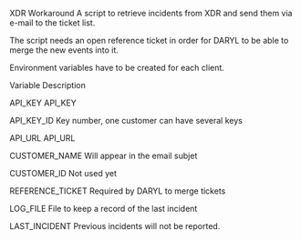 XDR Workaround
A script to retrieve incidents from XDR and send them via e-mail to the ticket list.


The script needs an open reference ticket in order for DARYL to be able to merge the new events into it.


Environment variables have to be created for each client.





Variable
Description




API_KEY
API_KEY


API_KEY_ID
Key number, one customer can have several keys


API_URL
API_URL


CUSTOMER_NAME
Will appear in the email subjet


CUSTOMER_ID
Not used yet


REFERENCE_TICKET
Required by DARYL to merge tickets


LOG_FILE
File to keep a record of the last incident


LAST_INCIDENT
Previous incidents will not be reported.

